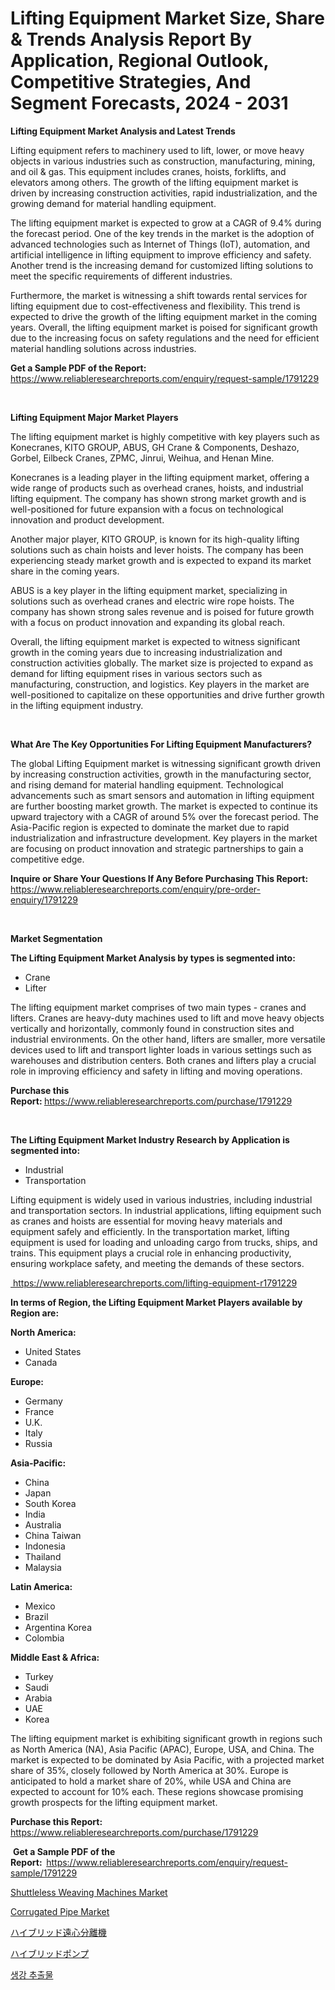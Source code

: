 <p><h1>Lifting Equipment Market Size, Share & Trends Analysis Report By Application, Regional Outlook, Competitive Strategies, And Segment Forecasts, 2024 - 2031</h1></p><p><strong>Lifting Equipment Market Analysis and Latest Trends</strong></p>
<p><p>Lifting equipment refers to machinery used to lift, lower, or move heavy objects in various industries such as construction, manufacturing, mining, and oil & gas. This equipment includes cranes, hoists, forklifts, and elevators among others. The growth of the lifting equipment market is driven by increasing construction activities, rapid industrialization, and the growing demand for material handling equipment.</p><p>The lifting equipment market is expected to grow at a CAGR of 9.4% during the forecast period. One of the key trends in the market is the adoption of advanced technologies such as Internet of Things (IoT), automation, and artificial intelligence in lifting equipment to improve efficiency and safety. Another trend is the increasing demand for customized lifting solutions to meet the specific requirements of different industries.</p><p>Furthermore, the market is witnessing a shift towards rental services for lifting equipment due to cost-effectiveness and flexibility. This trend is expected to drive the growth of the lifting equipment market in the coming years. Overall, the lifting equipment market is poised for significant growth due to the increasing focus on safety regulations and the need for efficient material handling solutions across industries.</p></p>
<p><strong>Get a Sample PDF of the Report:&nbsp;</strong> <a href="https://www.reliableresearchreports.com/enquiry/request-sample/1791229">https://www.reliableresearchreports.com/enquiry/request-sample/1791229</a></p>
<p>&nbsp;</p>
<p><strong>Lifting Equipment Major Market Players</strong></p>
<p><p>The lifting equipment market is highly competitive with key players such as Konecranes, KITO GROUP, ABUS, GH Crane & Components, Deshazo, Gorbel, Eilbeck Cranes, ZPMC, Jinrui, Weihua, and Henan Mine. </p><p>Konecranes is a leading player in the lifting equipment market, offering a wide range of products such as overhead cranes, hoists, and industrial lifting equipment. The company has shown strong market growth and is well-positioned for future expansion with a focus on technological innovation and product development.</p><p>Another major player, KITO GROUP, is known for its high-quality lifting solutions such as chain hoists and lever hoists. The company has been experiencing steady market growth and is expected to expand its market share in the coming years.</p><p>ABUS is a key player in the lifting equipment market, specializing in solutions such as overhead cranes and electric wire rope hoists. The company has shown strong sales revenue and is poised for future growth with a focus on product innovation and expanding its global reach.</p><p>Overall, the lifting equipment market is expected to witness significant growth in the coming years due to increasing industrialization and construction activities globally. The market size is projected to expand as demand for lifting equipment rises in various sectors such as manufacturing, construction, and logistics. Key players in the market are well-positioned to capitalize on these opportunities and drive further growth in the lifting equipment industry.</p></p>
<p>&nbsp;</p>
<p><strong>What Are The Key Opportunities For Lifting Equipment Manufacturers?</strong></p>
<p><p>The global Lifting Equipment market is witnessing significant growth driven by increasing construction activities, growth in the manufacturing sector, and rising demand for material handling equipment. Technological advancements such as smart sensors and automation in lifting equipment are further boosting market growth. The market is expected to continue its upward trajectory with a CAGR of around 5% over the forecast period. The Asia-Pacific region is expected to dominate the market due to rapid industrialization and infrastructure development. Key players in the market are focusing on product innovation and strategic partnerships to gain a competitive edge.</p></p>
<p><strong>Inquire or Share Your Questions If Any Before Purchasing This Report:</strong> <a href="https://www.reliableresearchreports.com/enquiry/pre-order-enquiry/1791229">https://www.reliableresearchreports.com/enquiry/pre-order-enquiry/1791229</a></p>
<p>&nbsp;</p>
<p><strong>Market Segmentation</strong></p>
<p><strong>The Lifting Equipment Market Analysis by types is segmented into:</strong></p>
<p><ul><li>Crane</li><li>Lifter</li></ul></p>
<p><p>The lifting equipment market comprises of two main types - cranes and lifters. Cranes are heavy-duty machines used to lift and move heavy objects vertically and horizontally, commonly found in construction sites and industrial environments. On the other hand, lifters are smaller, more versatile devices used to lift and transport lighter loads in various settings such as warehouses and distribution centers. Both cranes and lifters play a crucial role in improving efficiency and safety in lifting and moving operations.</p></p>
<p><strong>Purchase this Report:&nbsp;</strong><a href="https://www.reliableresearchreports.com/purchase/1791229">https://www.reliableresearchreports.com/purchase/1791229</a></p>
<p>&nbsp;</p>
<p><strong>The Lifting Equipment Market Industry Research by Application is segmented into:</strong></p>
<p><ul><li>Industrial</li><li>Transportation</li></ul></p>
<p><p>Lifting equipment is widely used in various industries, including industrial and transportation sectors. In industrial applications, lifting equipment such as cranes and hoists are essential for moving heavy materials and equipment safely and efficiently. In the transportation market, lifting equipment is used for loading and unloading cargo from trucks, ships, and trains. This equipment plays a crucial role in enhancing productivity, ensuring workplace safety, and meeting the demands of these sectors.</p></p>
<p><a href="https://www.reliableresearchreports.com/lifting-equipment-r1791229">&nbsp;https://www.reliableresearchreports.com/lifting-equipment-r1791229</a></p>
<p><strong>In terms of Region, the Lifting Equipment Market Players available by Region are:</strong></p>
<p>
    <p> <strong> North America: </strong>
        <ul>
            <li>United States</li>
            <li>Canada</li>
        </ul>
        </p> 
    <p> <strong> Europe: </strong>
        <ul>
            <li>Germany</li>
            <li>France</li>
            <li>U.K.</li>
            <li>Italy</li>
            <li>Russia</li>
        </ul>
        </p> 
    <p> <strong> Asia-Pacific: </strong>
        <ul>
            <li>China</li>
            <li>Japan</li>
            <li>South Korea</li>
            <li>India</li>
            <li>Australia</li>
            <li>China Taiwan</li>
            <li>Indonesia</li>
            <li>Thailand</li>
            <li>Malaysia</li>
        </ul>
        </p> 
    <p> <strong> Latin America: </strong>
        <ul>
            <li>Mexico</li>
            <li>Brazil</li>
            <li>Argentina Korea</li>
            <li>Colombia</li>
        </ul>
        </p> 
    <p> <strong> Middle East & Africa: </strong>
        <ul>
            <li>Turkey</li>
            <li>Saudi</li>
            <li>Arabia</li>
            <li>UAE</li>
            <li>Korea</li>
        </ul>
    </p>
    </p>
<p><p>The lifting equipment market is exhibiting significant growth in regions such as North America (NA), Asia Pacific (APAC), Europe, USA, and China. The market is expected to be dominated by Asia Pacific, with a projected market share of 35%, closely followed by North America at 30%. Europe is anticipated to hold a market share of 20%, while USA and China are expected to account for 10% each. These regions showcase promising growth prospects for the lifting equipment market.</p></p>
<p><strong>Purchase this Report: </strong><a href="https://www.reliableresearchreports.com/purchase/1791229">https://www.reliableresearchreports.com/purchase/1791229</a></p>
<p>&nbsp;<strong>Get a Sample PDF of the Report:&nbsp;&nbsp;</strong><a href="https://www.reliableresearchreports.com/enquiry/request-sample/1791229">https://www.reliableresearchreports.com/enquiry/request-sample/1791229</a></p>
<p><strong></strong></p>
<p><p><a href="https://github.com/elizabethdagraca/Market-Research-Report-List-2/blob/main/shuttleless-weaving-machines-market.md">Shuttleless Weaving Machines Market</a></p><p><a href="https://issuu.com/reportprime-2/docs/corrugated-pipe-market-size-2030.pptx">Corrugated Pipe Market</a></p><p><a href="https://github.com/avwofrml53535/Market-Research-Report-List-1/blob/main/826621329505.md">ハイブリッド遠心分離機</a></p><p><a href="https://github.com/vtbvgl20191192/Market-Research-Report-List-1/blob/main/961592429506.md">ハイブリッドポンプ</a></p><p><a href="https://github.com/lzuwsfreyoq70/Market-Research-Report-List-1/blob/main/362181627077.md">생강 추출물</a></p></p>
